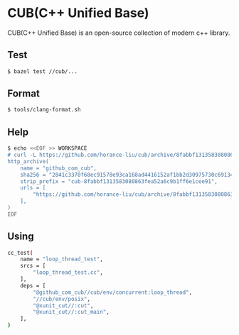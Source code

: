 # CUB(C++ Unified Base) 

CUB(C++ Unified Base) is an open-source collection of modern c++ library. 

## Test 

```bash
$ bazel test //cub/...
```

## Format

```bash
$ tools/clang-format.sh
```

## Help 

```bash
$ echo <<EOF >> WORKSPACE
# curl -L https://github.com/horance-liu/cub/archive/8fabbf1313583080863fea52a6c9b1ff6e1cee91.tar.gz | sha256sum
http_archive(
    name = "github_com_cub",
    sha256 = "2841c3370f68ec91578e93ca168ad4416152af1bb2d30975730c69134128191a",
    strip_prefix = "cub-8fabbf1313583080863fea52a6c9b1ff6e1cee91",
    urls = [
        "https://github.com/horance-liu/cub/archive/8fabbf1313583080863fea52a6c9b1ff6e1cee91.tar.gz",
    ],
)
EOF
```

## Using 

```bash
cc_test(
    name = "loop_thread_test",
    srcs = [
        "loop_thread_test.cc",
    ],
    deps = [
        "@github_com_cub//cub/env/concurrent:loop_thread",
        "//cub/env/posix",
        "@xunit_cut//:cut",
        "@xunit_cut//:cut_main",        
    ],
)
```
